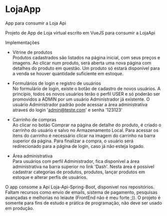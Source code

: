 # LojaApp
App para consumir a Loja Api

Projeto de App de Loja virtual escrito em VueJS para consumir a LojaApi

Implementações

- Vitrine de produtos<br>
Produtos cadastrados são listados na página inicial, com seus preços e imagens. Ao clicar num produto, será aberta uma nova página com detalhes do produto em questão. Um produto só estará disponível para a venda se houver quantidade suficiente em estoque.

- Formulários de login e registro de usuários<br>
No formulário de login, existe o botão de cadastro de novos usuários. A princípio, todos os novos usuários terão o perfil USER e só poderão ser promovidos a ADMIN por um usuário Administrador já existente. O usuário Administrador padrão pode acessar a área administrativa atraveś do login 'admin@teste.com' e senha '123123'

- Carrinho de compras<br>
Ao clicar no botão Comprar na página de detalhe do produto, é criado o carrinho do usuário e salvo no Armazenamento Local. Para acessar os itens do carrinho é necessário clicar na imagem do carrinho na barra superior da página. Para finalizar a compra, o usuário será redirecionado para a página de login, caso já não esteja logado.

- Área administrativa<br>
Para usuários com perfil Administrador, fica disponível a área administrativa na barra superior no link 'Dash'. Nesta área é possível cadastrar categorias de produtos, produtos, lançar produtos em estoque e alterar perfis de usuários.

O app consome a Api Loja-Api-Spring-Boot, disponível nos repositórios.
Faltam recursos como envio de emails, sistema de pagamento, pesquisas avançadas e melhorias no leiaute (FrontEnd não é meu forte ;)).
O projeto é somente para fins de estudo e prática de programação, não deve ser usado em produção.
